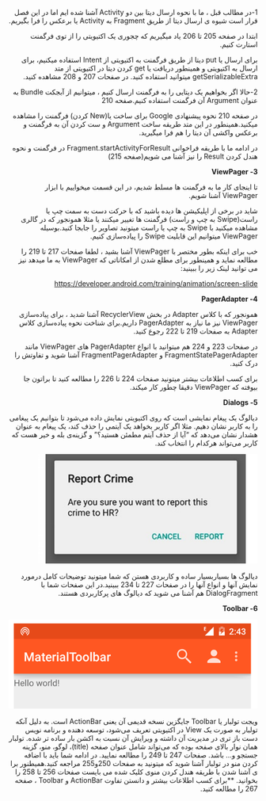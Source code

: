 <div dir="rtl" align='right'>



1-در مطالب قبل ، ما با نحوه ارسال دیتا بین دو Activity  آشنا شده ایم اما در این فصل قرار است  شیوه ی ارسال دیتا از طریق Fragment به Activity یا برعکس را فرا بگیریم.

ابتدا در صفحه 205 تا 206 یاد میگیریم که چجوری یک اکتیویتی را از توی فرگمنت استارت کنیم.

برای ارسال یا put دیتا از طریق فرگمنت به اکتیویتی از Intent استفاده میکنیم، برای ارسال به اکتیویتی و همینطور دریافت یا get کردن دیتا در اکتیویتی از متد getSerializableExtra میتوانید استفاده کنید. در صفحات 207 و 208 مشاهده کنید.

2-حالا اگر بخواهیم یک دیتایی را به فرگمنت ارسال کنیم ، میتوانیم از آبجکت Bundle به عنوان Argument آن فرگمنت استفاده کنیم.صفحه 210

در صفحه 210 نحوه پیشنهادی Google برای ساخت یا(New کردن) فرگمنت را مشاهده میکنید.همینطور در این متد طریقه ساخت Argument و ست کردن آن به فرگمنت و برعکس واکشی آن دیتا را هم فرا میگیرید.

در ادامه ما با طریقه فراخوانی Fragment.startActivityForResult در فرگمنت و نحوه هندل کردن Result را نیز آشنا می شویم(صفحه 215)





**3- ViewPager**

تا اینجای کار ما به فرگمنت ها مسلط شدیم، در این قسمت میخواییم با ابزار ViewPager آشنا شویم.

شاید در برخی از اپلیکیشن ها دیده باشید که با حرکت دست به سمت چپ یا راست(Swipe به چپ و راست) فرگمنت ها تغییر میکنند یا مثلا همونجور که در گالری مشاهده میکنید با Swipe به چپ یا راست میتونید تصاویر را جابجا کنید.بوسیله ViewPager میتوانیم این قابلیت Swipe را پیاده‌سازی کنیم.

خب برای اینکه بطور مختصر با ViewPager آشنا بشید ، لطفا صفحات 217 تا 219 را مطالعه نماید و همینطور برای مطلع شدن از امکاناتی که ViewPager به ما میدهد نیز می توانید لینک زیر را ببینید:

https://developer.android.com/training/animation/screen-slide



**4- PagerAdapter**

همونجور که با کلاس Adapter در بخش RecyclerView آشنا شدید ، برای پیاده‌سازی ViewPager نیز ما نیاز به PagerAdapter داریم.برای شناخت نحوه پیاده‌سازی کلاس Adapter به صفحات 219 تا 222 رجوع کنید.

در صفحات 223 و 224 هم میتوانید با انواع PagerAdapter های ViewPager مانند FragmentStatePagerAdapter و FragmentPagerAdapter آشنا شوید و تفاوتش را درک کنید.



برای کسب اطلاعات بیشتر میتونید صفحات 224 تا 226 را مطالعه کنید تا براتون جا بیوفته که ViewPager دقیقا چطور کار میکند.



**5- Dialogs**

دیالوگ یک پیغام نمایشی است که روی اکتیویتی نمایش داده می‌شود تا بتوانیم یک پیغامی را به کاربر نشان دهیم. مثلا اگر کاربر بخواهد یک آیتمی را حذف کند، یک پیغام به عنوان هشدار نشان می‌دهد که “آیا از حذف آیتم مطمئن هستید؟” و گزینه‌ی بله و خیر هست که کاربر می‌تواند هرکدام را انتخاب کند.

  
![alt text](./images/a.png)
  
  
دیالوگ ها بسیاربسیار ساده و کاربردی هستن که شما میتونید توضیحات کامل درمورد نمایش آنها و انواع آنها را در صفحات 227 تا 234 ببینید.در این صفحات شما با DialogFragment هم آشنا می شوید که دیالوگ های پرکاربردی هستند.



**6- Toolbar**
  
  
![alt text](./images/b.png)

  
  ویجت تولبار یا Toolbar جایگزین نسخه قدیمی آن یعنی ActionBar است. به دلیل آنکه تولبار به صورت یک View در اکتیویتی تعریف می‌شود، توسعه دهنده و برنامه نویس دست باز تری در مدیریت آن داشته و ویرایش آن نسبت به اکشن بار ساده تر شده. تولبار همان نوار بالای صفحه بوده که می‌تواند شامل عنوان صفحه (title)، لوگو، منو، گزینه جستجو و… باشد. 
  صفحات 247 تا 249 را مطالعه نمایید.
در ادامه شما باید با اضافه کردن منو در تولبار آشنا شوید که میتونید به صفحات 250و255 مراجعه کنید.همیطنور برا ی آشنا شدن با طریقه هندل کردن منوی کلیک شده می بایست صفحات 256 تا 258 را بخوانید.
**برای کسب اطلاعات بیشتر و دانستن تفاوت ActionBar و Toolbar ، صفحه 267 را مطالعه کنید.
</div>
